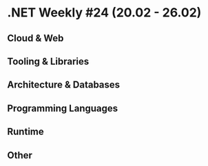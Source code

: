 # .NET Weekly #24 (20.02 - 26.02)

## Cloud & Web

## Tooling & Libraries

## Architecture & Databases

## Programming Languages

## Runtime

## Other